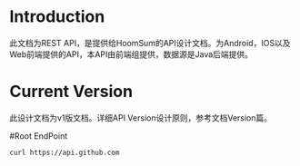 # Introduction

 此文档为REST API，是提供给HoomSum的API设计文档。为Android，IOS以及Web前端提供的API，本API由前端组提供，数据源是Java后端提供。
 
# Current Version
 此设计文档为v1版文档。详细API Version设计原则，参考文档Version篇。
 
#Root EndPoint

```
curl https://api.github.com
```


